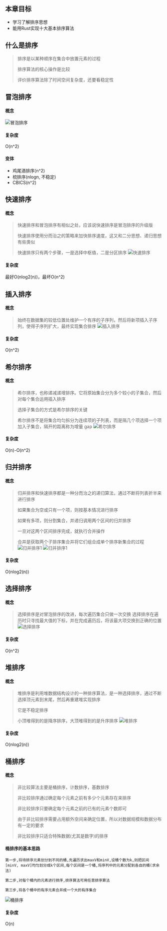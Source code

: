 ## 本章目标
- 学习了解排序思想
- 能用Rust实现十大基本排序算法

## 什么是排序
> 排序是以某种顺序在集合中放置元素的过程
> 
> 排序算法的核心操作是比较
> 
> 评价排序算法除了时间空间复杂度，还要看稳定性

## 冒泡排序
#### 概念
![冒泡排序](../../assets/bubble_sort.png)

#### 复杂度
O(n^2)

#### 变体
- 鸡尾酒排序(n^2)
- 梳排序(nlogn, 不稳定)
- CBICS(n^2)


## 快速排序
#### 概念
> 快速排序和冒泡排序有相似之处，应该说快速排序是冒泡排序的升级版
> 
> 快速排序使用分而治之的策略来加快排序速度，这又和二分思想、递归思想有些类似
> 
> 快速排序只有两个步骤，一是选择中枢值，二是分区排序
![快速排序](../../assets/quick_sort.png)

#### 复杂度
最好O(nlog2(n))，最坏O(n^2)


## 插入排序
#### 概念
> 始终在数据集的较低位置处维护一个有序的子序列，然后将新项插入子序列，使得子序列扩大，最终实现集合排序
![插入排序](../../assets/insertion_sort.png)

#### 复杂度
O(n^2)


## 希尔排序
#### 概念
> 希尔排序，也称递减递增排序。它将原始集合分为多个较小的子集合，然后对每个集合运用插入排序
> 
> 选择子集合的方式是希尔排序的关键
> 
> 希尔排序不是将集合均匀拆分为连续项的子列表，而是隔几个项选择一个项加入子集合，隔开的距离称为增量 gap
![希尔排序](../../assets/shell_sort.png)

#### 复杂度
O(n)-O(n^2)


## 归并排序
#### 概念
> 归并排序和快速排序都是一种分而治之的递归算法，通过不断将列表折半来进行排序
> 
> 如果集合为空或只有一个项，则按基本情况进行排序
> 
> 如果有多项，则分割集合，并递归调用两个区间的归并排序
> 
> 一旦对这两个区间排序完成，就执行合并操作
> 
> 合并是获取两个子排序集合并将它们组合成单个排序新集合的过程
![归并排序1](../../assets/merge_sort1.png)
![归并排序1](../../assets/merge_sort2.png)

#### 复杂度
O(nlog2(n))


## 选择排序
#### 概念
> 选择排序是对冒泡排序的改进，每次遍历集合只做一次交换
> 选择排序在遍历时只寻找最大值的下标，并在完成遍历后，将该最大项交换到正确的位置
![选择排序](../../assets/selection_sort.png)

#### 复杂度
O(n^2)


## 堆排序
#### 概念
> 堆排序是利用堆数据结构设计的一种排序算法，是一种选择排序，通过不断选择顶元素到末尾，然后再重建堆实现排序
> 
> 它是不稳定排序
> 
> 小顶堆得到的是降序排序，大顶堆得到的是升序排序
![堆排序](../../assets/heap_sort.png)

#### 复杂度
O(nlog2(n))


## 桶排序
#### 概念
> 非比较算法主要是桶排序，计数排序，基数排序
> 
> 非比较排序通过确定每个元素之前有多少个元素存在来排序
> 
> 非比较排序只要确定每个元素之前的已有的元素个数即可
> 
> 由于非比较排序需要占用额外空间来确定位置，所以对数据规模和数据分布有一定的要求
> 
> 非比较排序只适合特殊数据(尤其是数字)的排序

#### 桶排序的基本思路
```text
第一步,将待排序元素划分到不同的桶,先遍历求出maxV和minV,设桶个数为k,则把区间[minV, maxV]均匀划分成k个区间,每个区间是一个桶,将序列中的元素分配到各自的桶(求余法)

第二步,对每个桶内的元素进行排序,排序算法可用任意排序算法

第三步,将各个桶中的有序元素合并成一个大的有序集合
```
![桶排序](../../assets/bucket_sort.png)

#### 复杂度
O(n)


